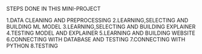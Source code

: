 STEPS DONE IN THIS MINI-PROJECT


1.DATA CLEANING AND PREPROCESSING
2.LEARNING,SELECTING AND BUILDING ML MODEL
3.LEARNING,SELECTING AND BUILDING EXPLAINER
4.TESTING MODEL AND EXPLAINER
5.LEARNING AND BUILDING WEBSITE
6.CONNECTING WITH DATABASE AND TESTING 
7.CONNECTING WITH PYTHON
8.TESTING
